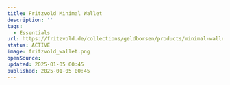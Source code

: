 ```yaml
---
title: Fritzvold Minimal Wallet
description: ''
tags:
  - Essentials
url: https://fritzvold.de/collections/geldborsen/products/minimal-wallet-erweitertes-muenzfach-rfid
status: ACTIVE
image: fritzvold_wallet.png
openSource:
updated: 2025-01-05 00:45
published: 2025-01-05 00:45
---
```

